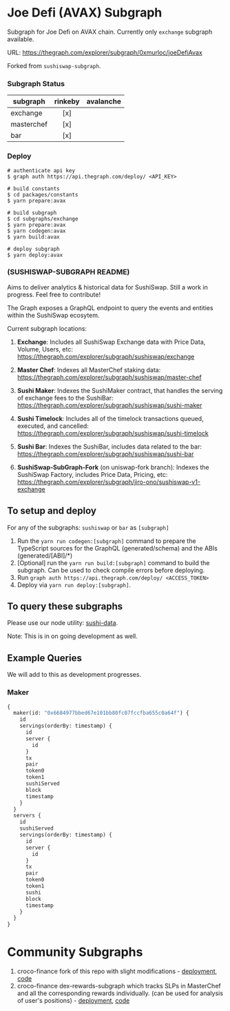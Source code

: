 # Joe Defi (AVAX) Subgraph

Subgraph for Joe Defi on AVAX chain. Currently only `exchange` subgraph available. 

URL: https://thegraph.com/explorer/subgraph/0xmurloc/joeDefiAvax

Forked from `sushiswap-subgraph`. 

### Subgraph Status

| subgraph   | rinkeby | avalanche | 
|------------| :---:   | :---:     |
| exchange   |   [x]   |           |
| masterchef |   [x]   |           |
| bar        |   [x]   |           |


### Deploy

```` 
# authenticate api key
$ graph auth https://api.thegraph.com/deploy/ <API_KEY>

# build constants
$ cd packages/constants
$ yarn prepare:avax

# build subgraph
$ cd subgraphs/exchange
$ yarn prepare:avax
$ yarn codegen:avax
$ yarn build:avax

# deploy subgraph
$ yarn deploy:avax
````


### (SUSHISWAP-SUBGRAPH README)
Aims to deliver analytics & historical data for SushiSwap. Still a work in progress. Feel free to contribute!

The Graph exposes a GraphQL endpoint to query the events and entities within the SushiSwap ecosytem.

Current subgraph locations:

1. **Exchange**: Includes all SushiSwap Exchange data with Price Data, Volume, Users, etc: https://thegraph.com/explorer/subgraph/sushiswap/exchange

2. **Master Chef**: Indexes all MasterChef staking data: https://thegraph.com/explorer/subgraph/sushiswap/master-chef

3. **Sushi Maker**: Indexes the SushiMaker contract, that handles the serving of exchange fees to the SushiBar: https://thegraph.com/explorer/subgraph/sushiswap/sushi-maker

4. **Sushi Timelock**: Includes all of the timelock transactions queued, executed, and cancelled: https://thegraph.com/explorer/subgraph/sushiswap/sushi-timelock

5. **Sushi Bar**: Indexes the SushiBar, includes data related to the bar: https://thegraph.com/explorer/subgraph/sushiswap/sushi-bar

6. **SushiSwap-SubGraph-Fork** (on uniswap-fork branch): Indexes the SushiSwap Factory, includes Price Data, Pricing, etc: https://thegraph.com/explorer/subgraph/jiro-ono/sushiswap-v1-exchange

## To setup and deploy

For any of the subgraphs: `sushiswap` or `bar` as `[subgraph]`

1. Run the `yarn run codegen:[subgraph]` command to prepare the TypeScript sources for the GraphQL (generated/schema) and the ABIs (generated/[ABI]/\*)
2. [Optional] run the `yarn run build:[subgraph]` command to build the subgraph. Can be used to check compile errors before deploying.
3. Run `graph auth https://api.thegraph.com/deploy/ <ACCESS_TOKEN>`
4. Deploy via `yarn run deploy:[subgraph]`.

## To query these subgraphs

Please use our node utility: [sushi-data](https://github.com/sushiswap/sushi-data).

Note: This is in on going development as well.

## Example Queries

We will add to this as development progresses.

### Maker

```graphql
{
  maker(id: "0x6684977bbed67e101bb80fc07fccfba655c0a64f") {
    id
    servings(orderBy: timestamp) {
      id
      server {
        id
      }
      tx
      pair
      token0
      token1
      sushiServed
      block
      timestamp
    }
  }
  servers {
    id
    sushiServed
    servings(orderBy: timestamp) {
      id
      server {
        id
      }
      tx
      pair
      token0
      token1
      sushi
      block
      timestamp
    }
  }
}
```

# Community Subgraphs

1) croco-finance fork of this repo with slight modifications - [deployment](https://thegraph.com/explorer/subgraph/benesjan/sushi-swap), [code](https://github.com/croco-finance/sushiswap-subgraph)
2) croco-finance dex-rewards-subgraph which tracks SLPs in MasterChef and all the corresponding rewards individually. (can be used for analysis of user's positions) - [deployment](https://thegraph.com/explorer/subgraph/benesjan/dex-rewards-subgraph), [code](https://github.com/croco-finance/dex-rewards-subgraph)
